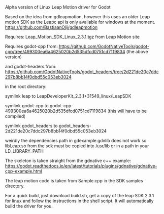 Alpha version of Linux Leap Motion driver for Godot

Based on the idea from gdleapmotion, however this uses an older Leap motion SDK as the Leapc api is only available for windows at the moment.
https://github.com/BastiaanOlij/gdleapmotion

Requires: Leap_Motion_SDK_Linux_2.3.1.tgz from Leap Motion site

Requires godot-cpp from: https://github.com/GodotNativeTools/godot-cpp/tree/499300ea6a4625020b2d535dfcd0751cd7119834
(the above version)

and godot-headers from: https://github.com/GodotNativeTools/godot_headers/tree/2d221de20c7ddc297b8bb14f0dbd55c053eb3024

in the root directory:

symlink leap to LeapDeveloperKit_2.3.1+31549_linux/LeapSDK

symlink godot-cpp to godot-cpp-499300ea6a4625020b2d535dfcd0751cd7119834 (this will have to be compiled)

symlink godot_headers to godot_headers-2d221de20c7ddc297b8bb14f0dbd55c053eb3024

weirdly the dependencies path in gdexample.gdnlib does not work so libLeap.so from the sdk must be copied into /usr/lib or in a path in your LD_LIBRARY_PATH

The skeleton is taken straight from the gdnative c++ example:
https://godot.readthedocs.io/en/latest/tutorials/plugins/gdnative/gdnative-cpp-example.html

The leap motion code is taken from Sample.cpp in the SDK samples directory.

For a quick build, just download build.sh, get a copy of the leap SDK 2.3.1 for linux and follow the instructions in the shell script. It will automatically build the driver for you.
